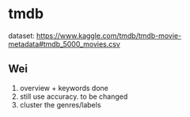 # tmdb

dataset:
https://www.kaggle.com/tmdb/tmdb-movie-metadata#tmdb_5000_movies.csv

## Wei
1. overview + keywords done
2. still use accuracy. to be changed
3. cluster the genres/labels
